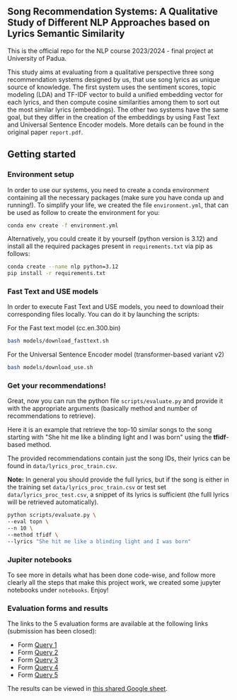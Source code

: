 ## Song Recommendation Systems: A Qualitative Study of Different NLP Approaches based on Lyrics Semantic Similarity

This is the official repo for the NLP course 2023/2024 - final project at University of Padua.

This study aims at evaluating from a qualitative perspective three song recommendation systems designed by us, that use song lyrics as unique source of knowledge. The first system uses the sentiment scores, topic modeling (LDA) and TF-IDF vector to build a unified embedding vector for each lyrics, and then compute cosine similarities among them to sort out the most similar lyrics (embeddings). The other two systems have the same goal, but they differ in the creation of the embeddings by using Fast Text and Universal Sentence Encoder models. More details can be found in the original paper `report.pdf`.

## Getting started

### Environment setup
In order to use our systems, you need to create a conda environment containing all the necessary packages (make sure you have conda up and running!). To simplify your life, we created the file `environment.yml`, that can be used as follow to create the environment for you:

```bash
conda env create -f environment.yml
```

Alternatively, you could create it by yourself (python version is 3.12) and install all the required packages present in `requirements.txt` via pip as follows:

```bash
conda create --name nlp python=3.12
pip install -r requirements.txt
```

### Fast Text and USE models
In order to execute Fast Text and USE models, you need to download their corresponding files locally. You can do it by launching the scripts:

For the Fast text model (cc.en.300.bin)
```bash
bash models/download_fasttext.sh
```

For the Universal Sentence Encoder model (transformer-based variant v2)
```bash
bash models/download_use.sh
```

### Get your recommendations!
Great, now you can run the python file `scripts/evaluate.py` and provide it with the appropriate arguments (basically method and number of recommendations to retrieve). 

Here it is an example that retrieve the top-10 similar songs to the song starting with "She hit me like a blinding light and I was born" using the **tfidf**-based method.

The provided recommendations contain just the song IDs, their lyrics can be found in `data/lyrics_proc_train.csv`. 

**Note:** In general you should provide the full lyrics, but if the song is either in the training set `data/lyrics_proc_train.csv` or test set `data/lyrics_proc_test.csv`, a snippet of its lyrics is sufficient (the fulll lyrics will be retrieved automatically).

```bash
python scripts/evaluate.py \
--eval topn \
--n 10 \
--method tfidf \
--lyrics "She hit me like a blinding light and I was born"
```

### Jupiter notebooks
To see more in details what has been done code-wise, and follow more clearly all the steps that make this project work, we created some jupyter notebooks under `notebooks`. Enjoy!

### Evaluation forms and results

The links to the 5 evaluation forms are available at the following links (submission has been closed):

- Form [Query 1]("https://forms.gle/4yNYVwWRPDa6nHKc8")
- Form [Query 2]("https://forms.gle/ndfx2qw2ZSvts49aA")
- Form [Query 3]("https://forms.gle/4nV9Wb9j6LFoMDjLA")
- Form [Query 4]("https://forms.gle/rF6arS1dTyCiBR3U9")
- Form [Query 5]("https://forms.gle/X3uFKrDRxk6zVG8M8")

The results can be viewed in [this shared Google sheet]("https://docs.google.com/spreadsheets/d/1Bfy9vEGwOHaGMFiaMv3-XBb-j32NRnx5C8EMKMRV0-o/edit?usp=sharing").



